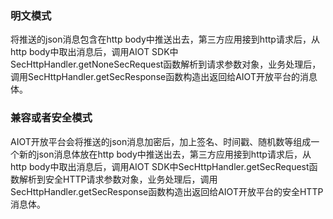 ### 明文模式

将推送的json消息包含在http body中推送出去，第三方应用接到http请求后，从http body中取出消息后，调用AIOT SDK中SecHttpHandler.getNoneSecRequest函数解析到请求参数对象，业务处理后，调用SecHttpHandler.getSecResponse函数构造出返回给AIOT开放平台的消息体。

### 兼容或者安全模式

AIOT开放平台会将推送的json消息加密后，加上签名、时间戳、随机数等组成一个新的json消息体放在http body中推送出去，第三方应用接到http请求后，从http body中取出消息后，调用AIOT SDK中SecHttpHandler.getSecRequest函数解析到安全HTTP请求参数对象，业务处理后，调用SecHttpHandler.getSecResponse函数构造出返回给AIOT开放平台的安全HTTP消息体。

